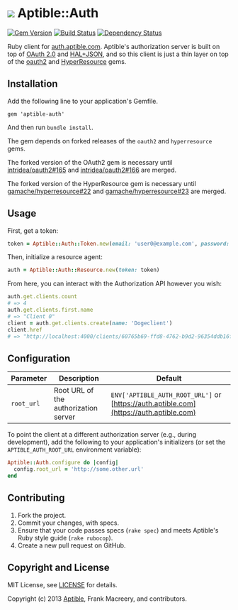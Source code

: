 # ![](https://raw.github.com/aptible/straptible/master/lib/straptible/rails/templates/public.api/icon-60px.png) Aptible::Auth

[![Gem Version](https://badge.fury.io/rb/aptible-auth.png)](https://rubygems.org/gems/aptible-auth)
[![Build Status](https://travis-ci.org/aptible/aptible-auth-ruby.png?branch=master)](https://travis-ci.org/aptible/aptible-auth-ruby)
[![Dependency Status](https://gemnasium.com/aptible/aptible-auth-ruby.png)](https://gemnasium.com/aptible/aptible-auth-ruby)

Ruby client for [auth.aptible.com](https://auth.aptible.com/). Aptible's authorization server is built on top of [OAuth 2.0](http://tools.ietf.org/html/rfc6749) and [HAL+JSON](http://tools.ietf.org/html/draft-kelly-json-hal-06), and so this client is just a thin layer on top of the [oauth2](https://github.com/intridea/oauth2) and [HyperResource](https://github.com/gamache/hyperresource) gems.

## Installation

Add the following line to your application's Gemfile.

    gem 'aptible-auth'

And then run `bundle install`.

The gem depends on forked releases of the `oauth2` and `hyperresource` gems.

The forked version of the OAuth2 gem is necessary until [intridea/oauth2#165](https://github.com/intridea/oauth2/pull/165) and [intridea/oauth2#166](https://github.com/intridea/oauth2/pull/166) are merged.

The forked version of the HyperResource gem is necessary until [gamache/hyperresource#22](https://github.com/gamache/hyperresource/pull/22) and [gamache/hyperresource#23](https://github.com/gamache/hyperresource/pull/23) are merged.

## Usage

First, get a token:

```ruby
token = Aptible::Auth::Token.new(email: 'user0@example.com', password: 'password')
```

Then, initialize a resource agent:
```ruby
auth = Aptible::Auth::Resource.new(token: token)
```

From here, you can interact with the Authorization API however you wish:

```ruby
auth.get.clients.count
# => 4
auth.get.clients.first.name
# => "Client 0"
client = auth.get.clients.create(name: 'Dogeclient')
client.href
# => "http://localhost:4000/clients/60765b69-ffd8-4762-b9d2-96354ddb16f9"
```

## Configuration

| Parameter | Description | Default |
| --------- | ----------- | --------------- |
| `root_url` | Root URL of the authorization server | `ENV['APTIBLE_AUTH_ROOT_URL']` or [https://auth.aptible.com](https://auth.aptible.com) |

To point the client at a different authorization server (e.g., during development), add the following to your application's initializers (or set the `APTIBLE_AUTH_ROOT_URL` environment variable):

```ruby
Aptible::Auth.configure do |config|
  config.root_url = 'http://some.other.url'
end
```

## Contributing

1. Fork the project.
1. Commit your changes, with specs.
1. Ensure that your code passes specs (`rake spec`) and meets Aptible's Ruby style guide (`rake rubocop`).
1. Create a new pull request on GitHub.

## Copyright and License

MIT License, see [LICENSE](LICENSE.md) for details.

Copyright (c) 2013 [Aptible](https://www.aptible.com), Frank Macreery, and contributors.

